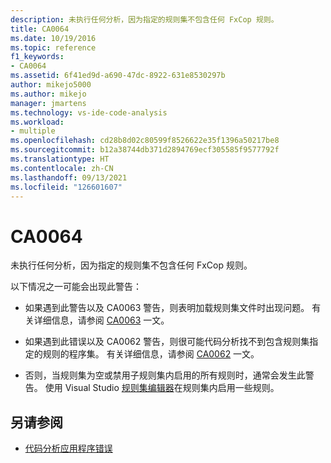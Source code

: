 ```yaml
---
description: 未执行任何分析，因为指定的规则集不包含任何 FxCop 规则。
title: CA0064
ms.date: 10/19/2016
ms.topic: reference
f1_keywords:
- CA0064
ms.assetid: 6f41ed9d-a690-47dc-8922-631e8530297b
author: mikejo5000
ms.author: mikejo
manager: jmartens
ms.technology: vs-ide-code-analysis
ms.workload:
- multiple
ms.openlocfilehash: cd28b8d02c80599f8526622e35f1396a50217be8
ms.sourcegitcommit: b12a38744db371d2894769ecf305585f9577792f
ms.translationtype: HT
ms.contentlocale: zh-CN
ms.lasthandoff: 09/13/2021
ms.locfileid: "126601607"
---
```

# <a name="ca0064"></a>CA0064

未执行任何分析，因为指定的规则集不包含任何 FxCop 规则。

以下情况之一可能会出现此警告：

- 如果遇到此警告以及 CA0063 警告，则表明加载规则集文件时出现问题。 有关详细信息，请参阅 [CA0063](ca0063.md) 一文。

- 如果遇到此错误以及 CA0062 警告，则很可能代码分析找不到包含规则集指定的规则的程序集。 有关详细信息，请参阅 [CA0062](ca0062.md) 一文。

- 否则，当规则集为空或禁用子规则集内启用的所有规则时，通常会发生此警告。 使用 Visual Studio [规则集编辑器](../code-quality/working-in-the-code-analysis-rule-set-editor.md)在规则集内启用一些规则。

## <a name="see-also"></a>另请参阅

- [代码分析应用程序错误](../code-quality/code-analysis-application-errors.md)
